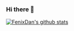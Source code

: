 ### Hi there 👋

<!--
**FenixDan/FenixDan** is a ✨ _special_ ✨ repository because its `README.md` (this file) appears on your GitHub profile.

Here are some ideas to get you started:

- 🔭 I’m currently working on ...
- 🌱 I’m currently learning ...
- 👯 I’m looking to collaborate on ...
- 🤔 I’m looking for help with ...
- 💬 Ask me about ...
- 📫 How to reach me: ...
- 😄 Pronouns: ...
- ⚡ Fun fact: ...
-->
[![FenixDan's github stats](https://github-readme-stats.vercel.app/api?username=fenixdan&show_icons=true&count_private=true&theme=react&show_owner=false&icon_color=bf91f3)](https://github.com/fenixdan/fenixdan)
